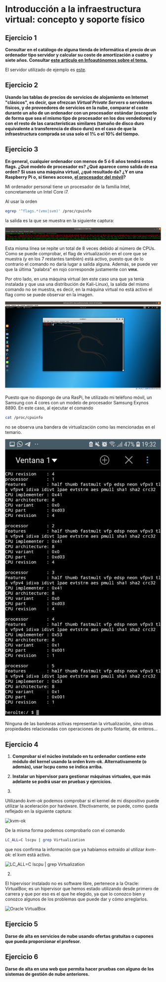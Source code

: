 # Introducción a la infraestructura virtual: concepto y soporte físico

## Ejercicio 1
**Consultar en el catálogo de alguna tienda de informática el precio de un ordenador tipo servidor y calcular su coste de amortización a cuatro y siete años. Consultar [este artículo en Infoautónomos sobre el tema.](https://infoautonomos.eleconomista.es/consultas-a-la-comunidad/988/)**

El servidor utilizado de ejemplo es [este](https://www.pccomponentes.com/servidor-hp-proliant-ml110-gen10-intel-xeon-3106-16gb).

## Ejercicio 2
**Usando las tablas de precios de servicios de alojamiento en Internet "clásicos", es decir, que ofrezcan _Virtual Private Servers_ o servidores físicos, y de proveedores de servicios en la nube, comparar el coste durante un año de un ordenador con un procesador estándar (escogerlo de forma que sea el mismo tipo de procesador en los dos vendedores) y con el resto de las características similares (tamaño de disco duro equivalente a transferencia de disco duro) en el caso de que la infraestructura comprada se usa solo el 1% o el 10% del tiempo.**

## Ejercicio 3
**En general, cualquier ordenador con menos de 5 ó 6 años tendrá estos flags. ¿Qué modelo de procesador es? ¿Qué aparece como salida de esa orden? Si usas una máquina virtual, ¿qué resultado da? ¿Y en una Raspberry Pi o, si tienes acceso, [el procesador del móvil](https://stackoverflow.com/questions/26239956/how-to-get-specific-information-of-an-android-device-from-proc-cpuinfo-file)?**

Mi ordenador personal tiene un procesador de la familia Intel, concretamente un Intel Core i7.

Al usar la orden

```bash
egrep '^flags.*(vmx|svm)' /proc/cpuinfo
```

la salida es la que se muestra en la siguiente captura:

![egrep '^flags.\*(vmx|svm)' /proc/cpuinfo](img/egrep-vmx.png)

Esta misma línea se repite un total de 8 veces debido al número de CPUs. Como se puede comprobar, el flag de virtualización en el core que se muestra (y en los 7 restantes también) está activo, puesto que de lo contrario el comando no daría lugar a salida alguna. Además, se puede ver que la última "palabra" en rojo corresponde justamente con **vmx**.

Por otro lado, en una máquina virtual (en este caso una que ya tenía instalada y que usa una distribución de Kali-Linux), la salida del mismo comando no se muestra, es decir, en la máquina virtual no está activo el flag como se puede observar en la imagen.

![egrep en Kali-Linux](img/egrep-vm.png)

Puesto que no dispongo de una RasPi, he utilizado mi teléfono móvil, un Samsung con 4 cores con un modelo de procesador Samsung Exynos 8890. En este caso, al ejecutar el comando

```bash
cat /proc/cpuinfo
```

no se observa una bandera de virtualización como las mencionadas en el temario.

![/proc/cpuinfo](img/cpuinfo.jpg)

Ninguna de las banderas activas representan la virtualización, sino otras propiedades relacionadas con operaciones de punto flotante, de enteros...

## Ejercicio 4
1. **Comprobar si el núcleo instalado en tu ordenador contiene este módulo del kernel usando la orden kvm-ok. Alternativamente (o además), usar lscpu como se indica arriba.**
2. **Instalar un hipervisor para gestionar máquinas virtuales, que más adelante se podrá usar en pruebas y ejercicios.**

1.
Utilizando _kvm-ok_ podemos comprobar si el kernel de mi dispositivo puede utilizar la aceleración por hardware. Efectivamente, se puede, como queda reflejado en la siguiente captura:

![kvm-ok](kvm-ok.png)

De la misma forma podemos comprobarlo con el comando

```bash
LC_ALL=C lscpu | grep Virtualization
```

que nos confirma la información que ya habíamos extraído al utilizar _kvm-ok_: el kvm está activo.

![LC_ALL=C lscpu | grep Virtualization](lscpu.png)

2.
El hipervisor instalado no es software libre, pertenece a la Oracle: VirtualBox; es un hipervisor que hemos estado utilizando desde primero de carrera y que por eso es el que he elegido, ya que lo conozco bien y conozco algunos de los problemas que puede dar y cómo arreglarlos.

![Oracle VirtualBox](virtualbox.png)

## Ejercicio 5
**Darse de alta en servicios de nube usando ofertas gratuitas o cupones que pueda proporcionar el profesor.**

## Ejercicio 6
**Darse de alta en una web que permita hacer pruebas con alguno de los sistemas de gestión de nube anteriores.**
